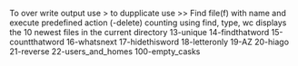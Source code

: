 To over write output use >
to dupplicate use >>
Find  file(f) with name and execute predefined action (-delete)
counting using find, type, wc
displays the 10 newest files in the current directory
13-unique
14-findthatword
15-countthatword
16-whatsnext
17-hidethisword
18-letteronly
19-AZ
20-hiago
21-reverse
22-users_and_homes
100-empty_casks
